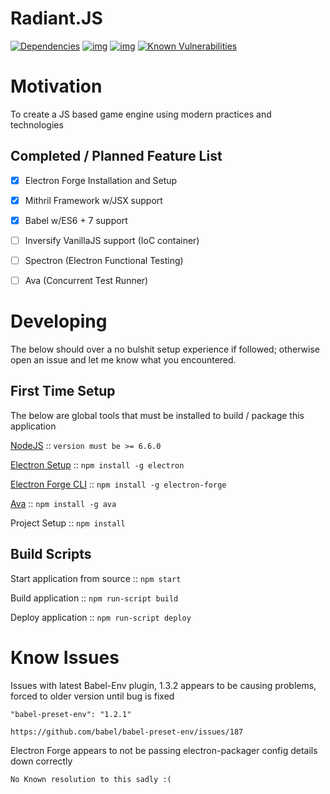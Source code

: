 # Radiant.JS

[![Dependencies](https://david-dm.org/apolaskey/radiant-js.svg)](https://david-dm.org/apolaskey/radiant-js#info=dependencies)
[![img](https://david-dm.org/apolaskey/radiant-js/dev-status.svg)](https://david-dm.org/apolaskey/radiant-js/#info=devDependencies)
[![img](https://david-dm.org/apolaskey/radiant-js/peer-status.svg)](https://david-dm.org/apolaskey/radiant-js/#info=peerDependenciess)
[![Known Vulnerabilities](https://snyk.io/test/github/apolaskey/radiant-js/badge.svg)](https://snyk.io/test/github/apolaskey/radiant-js)


# Motivation
To create a JS based game engine using modern practices and technologies

Completed / Planned Feature List
----
- [x] Electron Forge Installation and Setup
- [x] Mithril Framework w/JSX support
- [x] Babel w/ES6 + 7 support
- [ ] Inversify VanillaJS support (IoC container)
- [ ] Spectron (Electron Functional Testing)
- [ ] Ava (Concurrent Test Runner)


Developing
=============
The below should over a no bulshit setup experience if followed; otherwise open an issue and let me know what you encountered.

First Time Setup
----

The below are global tools that must be installed to build / package this application

[NodeJS](https://nodejs.org/en/download/) :: ``version must be >= 6.6.0``

[Electron Setup](https://electron.atom.io/) :: ``npm install -g electron``

[Electron Forge CLI](https://beta.electronforge.io/) :: ``npm install -g electron-forge``

[Ava](https://github.com/avajs/ava) :: ``npm install -g ava``

Project Setup :: ``npm install``

Build Scripts
----
Start application from source :: ``npm start``

Build application :: ``npm run-script build``

Deploy application :: ``npm run-script deploy``

# Know Issues
Issues with latest Babel-Env plugin, 1.3.2 appears to be causing problems, forced to older version until bug is fixed

``"babel-preset-env": "1.2.1"``

``https://github.com/babel/babel-preset-env/issues/187``

Electron Forge appears to not be passing electron-packager config details down correctly

``No Known resolution to this sadly :(``